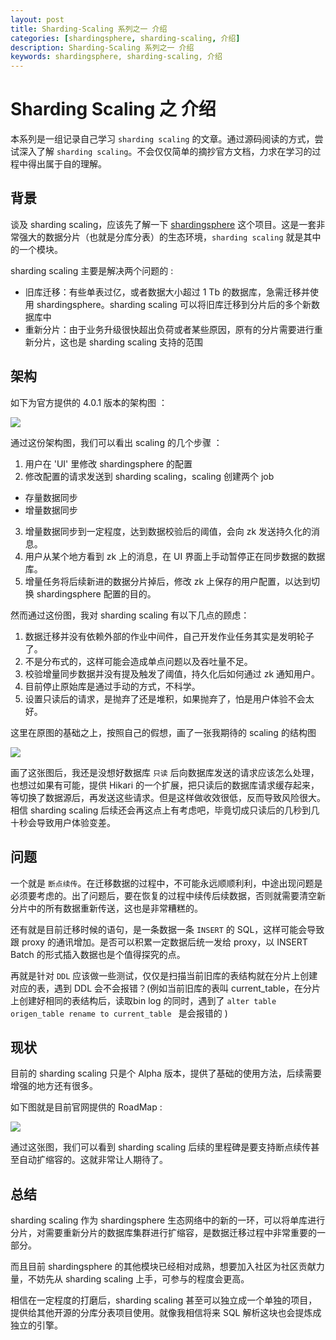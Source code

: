 ```yaml
---
layout: post  
title: Sharding-Scaling 系列之一 介绍  
categories: [shardingsphere, sharding-scaling, 介绍]  
description: Sharding-Scaling 系列之一 介绍  
keywords: shardingsphere, sharding-scaling, 介绍
---
```


# Sharding Scaling 之 介绍

本系列是一组记录自己学习 `sharding scaling` 的文章。通过源码阅读的方式，尝试深入了解 `sharding scaling`。不会仅仅简单的摘抄官方文档，力求在学习的过程中得出属于自的理解。

## 背景

谈及 sharding scaling，应该先了解一下 [shardingsphere](https://github.com/apache/shardingsphere) 这个项目。这是一套非常强大的数据分片（也就是分库分表）的生态环境，`sharding scaling` 就是其中的一个模块。

sharding scaling 主要是解决两个问题的 : 

  - 旧库迁移：有些单表过亿，或者数据大小超过 1 Tb 的数据库，急需迁移并使用 shardingsphere。sharding scaling 可以将旧库迁移到分片后的多个新数据库中
  - 重新分片：由于业务升级很快超出负荷或者某些原因，原有的分片需要进行重新分片，这也是 sharding scaling 支持的范围

## 架构
 
 如下为官方提供的 4.0.1 版本的架构图 ：
 
 ![](https://taojintianxia.github.io/images/posts/shardingsphere/scaling/scaling-overview.cn.png) 
 
通过这份架构图，我们可以看出 scaling 的几个步骤 ：
 
 1. 用户在 'UI' 里修改 shardingsphere 的配置
 2. 修改配置的请求发送到 sharding scaling，scaling 创建两个 job
   - 存量数据同步
   - 增量数据同步
 3. 增量数据同步到一定程度，达到数据校验后的阈值，会向 zk 发送持久化的消息。
 4. 用户从某个地方看到 zk 上的消息，在 UI 界面上手动暂停正在同步数据的数据库。
 5. 增量任务将后续新进的数据分片掉后，修改 zk 上保存的用户配置，以达到切换 shardingsphere 配置的目的。

然而通过这份图，我对 sharding scaling 有以下几点的顾虑：
 
 1. 数据迁移并没有依赖外部的作业中间件，自己开发作业任务其实是发明轮子了。
 2. 不是分布式的，这样可能会造成单点问题以及吞吐量不足。
 3. 校验增量同步数据并没有提及触发了阈值，持久化后如何通过 zk 通知用户。
 4. 目前停止原始库是通过手动的方式，不科学。
 5. 设置只读后的请求，是抛弃了还是堆积，如果抛弃了，怕是用户体验不会太好。

这里在原图的基础之上，按照自己的假想，画了一张我期待的 scaling 的结构图

 ![](https://taojintianxia.github.io/images/posts/shardingsphere/scaling/new-architecture.png) 
 
 画了这张图后，我还是没想好数据库  `只读`  后向数据库发送的请求应该怎么处理，也想过如果有可能，提供 Hikari 的一个扩展，把只读后的数据库请求缓存起来，等切换了数据源后，再发送这些请求。但是这样做收效很低，反而导致风险很大。相信 sharding scaling 后续还会再这点上有考虑吧，毕竟切成只读后的几秒到几十秒会导致用户体验变差。
 
## 问题

一个就是 `断点续传`。在迁移数据的过程中，不可能永远顺顺利利，中途出现问题是必须要考虑的。出了问题后，要在恢复的过程中续传后续数据，否则就需要清空新分片中的所有数据重新传送，这也是非常糟糕的。

还有就是目前迁移时候的语句，是一条数据一条 `INSERT` 的 SQL，这样可能会导致跟 proxy 的通讯增加。是否可以积累一定数据后统一发给 proxy，以 INSERT Batch 的形式插入数据也是个值得探究的点。

再就是针对 `DDL` 应该做一些测试，仅仅是扫描当前旧库的表结构就在分片上创建对应的表，遇到 DDL 会不会报错？(例如当前旧库的表叫 current_table，在分片上创建好相同的表结构后，读取bin log 的同时，遇到了 `alter table  origen_table rename to current_table ` 是会报错的 )

## 现状

目前的 sharding scaling 只是个 Alpha 版本，提供了基础的使用方法，后续需要增强的地方还有很多。

如下图就是目前官网提供的 RoadMap :

 ![](https://taojintianxia.github.io/images/posts/shardingsphere/scaling/original-roadmap.cn.png) 

通过这张图，我们可以看到 sharding scaling 后续的里程碑是要支持断点续传甚至自动扩缩容的。这就非常让人期待了。

## 总结

sharding scaling 作为 shardingsphere 生态网络中的新的一环，可以将单库进行分片，对需要重新分片的数据库集群进行扩缩容，是数据迁移过程中非常重要的一部分。

而且目前 shardingsphere 的其他模块已经相对成熟，想要加入社区为社区贡献力量，不妨先从 sharding scaling 上手，可参与的程度会更高。

相信在一定程度的打磨后，sharding scaling 甚至可以独立成一个单独的项目，提供给其他开源的分库分表项目使用。就像我相信将来 SQL 解析这块也会提炼成独立的引擎。
